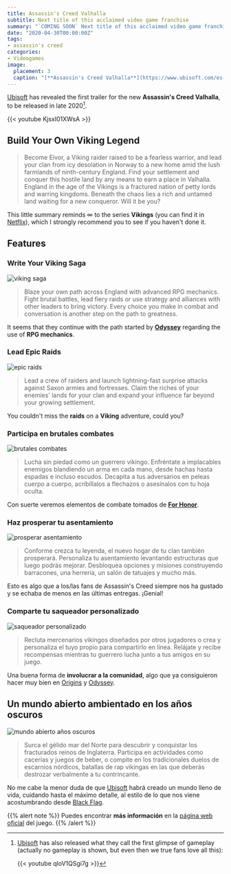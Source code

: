 ```yaml
---
title: Assassin's Creed Valhalla
subtitle: Next title of this acclaimed video game franchise
summary: "`COMING SOON` Next title of this acclaimed video game franchise."
date: "2020-04-30T00:00:00Z"
tags:
- assassin's creed
categories:
- Videogames
image:
  placement: 3
  caption: "[**Assassin's Creed Valhalla**](https://www.ubisoft.com/es-es/game/assassins-creed/valhalla)"
---
```


[Ubisoft](https://www.ubisoft.com/en-gb/) has revealed the first trailer for the new **Assassin's Creed Valhalla**, to be released in late 2020[^1].

[^1]: [Ubisoft](https://www.ubisoft.com/en-gb/) has also released what they call the first glimpse of gameplay (actually no gameplay is shown, but even then we true fans love all this):

	{{< youtube qloV1QSgi7g >}}	

{{< youtube KjsxI01XWsA >}}

## Build Your Own Viking Legend
> Become Eivor, a Viking raider raised to be a fearless warrior, and lead your clan from icy desolation in Norway to a new home amid the lush farmlands of ninth-century England. Find your settlement and conquer this hostile land by any means to earn a place in Valhalla.
England in the age of the Vikings is a fractured nation of petty lords and warring kingdoms. Beneath the chaos lies a rich and untamed land waiting for a new conqueror. Will it be you?

This little summary reminds $\infty$ to the series **Vikings** (you can find it in [Netflix](https://www.netflix.com/title/70301870)), which I strongly recommend you to see if you haven't done it.

## Features
### Write Your Viking Saga
![viking saga](https://staticctf.akamaized.net/J3yJr34U2pZ2Ieem48Dwy9uqj5PNUQTn/11fnAIXY73SvPgCwsFJTGf/8b6e9f81d7a4544339c9ec8a1d64f14c/ACK_WriteYourVikingSaga__1_.png)

> Blaze your own path across England with advanced RPG mechanics. Fight brutal battles, lead fiery raids or use strategy and alliances with other leaders to bring victory. Every choice you make in combat and conversation is another step on the path to greatness.

It seems that they continue with the path started by [**Odyssey**](https://assassinscreed.ubisoft.com/game/en-gb/odyssey) regarding the use of **RPG mechanics**.

### Lead Epic Raids
![epic raids](https://staticctf.akamaized.net/J3yJr34U2pZ2Ieem48Dwy9uqj5PNUQTn/2n0tQAPCRAggRczGFSJ9IJ/e376be5d7f4fd84c250be1e48ce67a9f/ac-full-width_raid_desktop.png)

> Lead a crew of raiders and launch lightning-fast surprise attacks against Saxon armies and fortresses. Claim the riches of your enemies' lands for your clan and expand your influence far beyond your growing settlement.

You couldn't miss the **raids** on a **Viking** adventure, could you?

### Participa en brutales combates
![brutales combates](https://staticctf.akamaized.net/J3yJr34U2pZ2Ieem48Dwy9uqj5PNUQTn/5JE9v6dbyUyWc6cVkw8MXR/dc377befabf3505ee1caec6cb9f70f30/ac-full-width_combat_desktop.png)

> Lucha sin piedad como un guerrero vikingo. Enfréntate a implacables enemigos blandiendo un arma en cada mano, desde hachas hasta espadas e incluso escudos. Decapita a tus adversarios en peleas cuerpo a cuerpo, acribíllalos a flechazos o asesínalos con tu hoja oculta.

Con suerte veremos elementos de combate tomados de [**For Honor**](https://forhonor.ubisoft.com/game/es-es/home/).

### Haz prosperar tu asentamiento
![prosperar asentamiento](https://staticctf.akamaized.net/J3yJr34U2pZ2Ieem48Dwy9uqj5PNUQTn/5DFQRcPN7xqCs79hr24wCp/402d56691739c8d8237e4fc8d677cbd9/ac-full-width_england-evening_desktop.png)

> Conforme crezca tu leyenda, el nuevo hogar de tu clan también prosperará. Personaliza tu asentamiento levantando estructuras que luego podrás mejorar. Desbloquea opciones y misiones construyendo barracones, una herrería, un salón de tatuajes y mucho más.

Esto es algo que a los/las fans de Assassin's Creed siempre nos ha gustado y se echaba de menos en las últimas entregas. ¡Genial!

### Comparte tu saqueador personalizado
![saqueador personalizado](https://staticctf.akamaized.net/J3yJr34U2pZ2Ieem48Dwy9uqj5PNUQTn/4FzbQHeyJqEoKHsS8iG0LQ/f34f246b3e8b36f33c7ff4f0ac31b3ad/ac-full-width_jomsviking_desktop.png)

> Recluta mercenarios vikingos diseñados por otros jugadores o crea y personaliza el tuyo propio para compartirlo en línea. Relájate y recibe recompensas mientras tu guerrero lucha junto a tus amigos en su juego.

Una buena forma de **involucrar a la comunidad**, algo que ya consiguieron hacer muy bien en [Origins](https://www.ubisoft.com/es-es/game/assassins-creed-origins/) y [Odyssey](https://assassinscreed.ubisoft.com/game/es-es/odyssey).

## Un mundo abierto ambientado en los años oscuros
![mundo abierto años oscuros](https://staticctf.akamaized.net/J3yJr34U2pZ2Ieem48Dwy9uqj5PNUQTn/7HMfAnuBJPtzcULd3sLi3i/1acf9296bcefd2fe8aa71756b9e8cd48/ac-full-width_vista_desktop.png)

> Surca el gélido mar del Norte para descubrir y conquistar los fracturados reinos de Inglaterra. Participa en actividades como cacerías y juegos de beber, o compite en los tradicionales duelos de escarnios nórdicos, batallas de rap vikingas en las que deberás destrozar verbalmente a tu contrincante.

No me cabe la menor duda de que [Ubisoft](https://www.ubisoft.com/es-es/) habrá creado un mundo lleno de vida, cuidando hasta el máximo detalle, al estilo de lo que nos viene acostumbrando desde [Black Flag](https://www.ubisoft.com/es-es/game/assassins-creed-4-black-flag/).

{{% alert note %}}
Puedes encontrar **más información** en la [página web oficial](https://www.ubisoft.com/es-es/game/assassins-creed/valhalla) del juego.
{{% /alert %}}